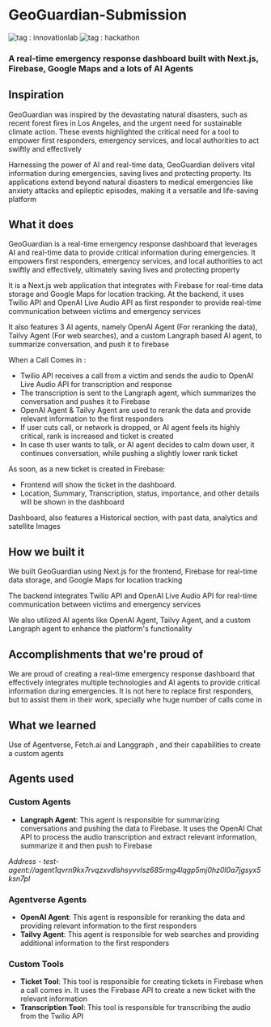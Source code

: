 # GeoGuardian-Submission
![tag : innovationlab](https://img.shields.io/badge/innovationlab-3D8BD3)
![tag : hackathon](https://img.shields.io/badge/hackathon-3D8BD3)

### A real-time emergency response dashboard built with Next.js, Firebase, Google Maps and a lots of AI Agents

## Inspiration
GeoGuardian was inspired by the devastating natural disasters, such as recent forest fires in Los Angeles, and the urgent need for sustainable climate action. These events highlighted the critical need for a tool to empower first responders, emergency services, and local authorities to act swiftly and effectively

Harnessing the power of AI and real-time data, GeoGuardian delivers vital information during emergencies, saving lives and protecting property. Its applications extend beyond natural disasters to medical emergencies like anxiety attacks and epileptic episodes, making it a versatile and life-saving platform

## What it does
GeoGuardian is a real-time emergency response dashboard that leverages AI and real-time data to provide critical information during emergencies. It empowers first responders, emergency services, and local authorities to act swiftly and effectively, ultimately saving lives and protecting property

It is a Next.js web application that integrates with Firebase for real-time data storage and Google Maps for location tracking. At the backend, it uses Twilio API and OpenAI Live Audio API as first responder to provide real-time communication between victims and emergency services

It also features 3 AI agents, namely OpenAI Agent (For reranking the data), Tailvy Agent (For web searches), and a custom Langraph based AI agent, to summarize conversation, and push it to firebase

When a Call Comes in :
* Twilio API receives a call from a victim and sends the audio to OpenAI Live Audio API for transcription and response
* The transcription is sent to the Langraph agent, which summarizes the conversation and pushes it to Firebase
* OpenAI Agent & Tailvy Agent are used to rerank the data and provide relevant information to the first responders
* If user cuts call, or network is dropped, or AI agent feels its highly critical, rank is increased and ticket is created
* In case th user wants to talk, or AI agent decides to calm down user, it continues conversation, while pushing a slightly lower rank ticket


As soon, as a new ticket is created in Firebase:
* Frontend will show the ticket in the dashboard.
* Location, Summary, Transcription, status, importance, and other details will be shown in the dashboard

Dashboard, also features a Historical section, with past data, analytics and satellite Images

## How we built it

We built GeoGuardian using Next.js for the frontend, Firebase for real-time data storage, and Google Maps for location tracking

The backend integrates Twilio API and OpenAI Live Audio API for real-time communication between victims and emergency services

We also utilized AI agents like OpenAI Agent, Tailvy Agent, and a custom Langraph agent to enhance the platform's functionality

## Accomplishments that we're proud of

We are proud of creating a real-time emergency response dashboard that effectively integrates multiple technologies and AI agents to provide critical information during emergencies. It is not here to replace first responders, but to assist them in their work, specially whe huge number of calls come in

## What we learned

Use of Agentverse, Fetch.ai and Langgraph , and their capabilities to create a custom agents 


## Agents used

### Custom Agents 
* **Langraph Agent**: This agent is responsible for summarizing conversations and pushing the data to Firebase. It uses the OpenAI Chat API to process the audio transcription and extract relevant information, summarize it and then push to Firebase

_Address - test-agent://agent1qvrn9kx7rvqzxvdlshsyvvlsz685rmg4lqgp5mj0hz0l0a7jgsyx5ksn7pl_

### Agentverse Agents
* **OpenAI Agent**: This agent is responsible for reranking the data and providing relevant information to the first responders
* **Tailvy Agent**: This agent is responsible for web searches and providing additional information to the first responders

### Custom Tools
* **Ticket Tool**: This tool is responsible for creating tickets in Firebase when a call comes in. It uses the Firebase API to create a new ticket with the relevant information
* **Transcription Tool**: This tool is responsible for transcribing the audio from the Twilio API


